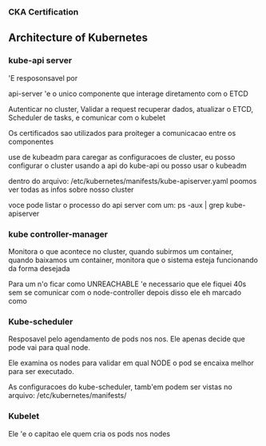 
### CKA Certification 

## Architecture of Kubernetes

### kube-api server

'E resposonsavel por 


api-server 'e o unico componente que interage diretamento com o ETCD


Autenticar no cluster, Validar a request recuperar dados, atualizar o ETCD, Scheduler de tasks, e comunicar com o kubelet



Os certificados sao utilizados para proiteger a comunicacao entre os componentes 



use de kubeadm para caregar as configuracoes de cluster, eu posso configurar o cluster usando a api do kube-api ou posso usar o kubeadm

dentro do arquivo: /etc/kubernetes/manifests/kube-apiserver.yaml poomos ver todas as infos sobre nosso cluster

 voce pode listar o processo do api server com um:
 ps -aux | grep kube-apiserver

### kube controller-manager

Monitora o que acontece no cluster, quando subirmos um container, quando baixamos um container, monitora que o sistema esteja funcionando da forma desejada


Para um n'o ficar como UNREACHABLE 'e necessario que ele fiquei 40s sem se comunicar com o node-controller depois disso ele eh marcado como 


### Kube-scheduler

Resposavel pelo agendamento de pods nos nos. Ele apenas decide que pode vai para qual node.

Ele examina os nodes para validar em qual NODE o pod se encaixa melhor para ser executado.

As configuracoes do kube-scheduler, tamb'em podem ser vistas no arquivo: /etc/kubernetes/manifests/




### Kubelet 

 Ele 'e o capitao ele quem cria os pods nos nodes 

